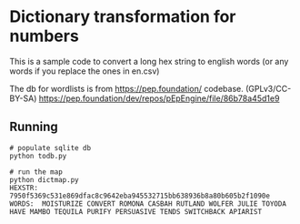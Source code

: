 # Dictionary transformation for numbers

This is a sample code to convert a long hex string to english words (or any words if you replace the ones in en.csv)

The db for wordlists is from https://pep.foundation/ codebase. (GPLv3/CC-BY-SA) https://pep.foundation/dev/repos/pEpEngine/file/86b78a45d1e9

## Running
```
# populate sqlite db
python todb.py

# run the map
python dictmap.py
HEXSTR: 7950f5369c531e869dfac8c9642eba945532715bb638936b8a80b605b2f1090e
WORDS:  MOISTURIZE CONVERT ROMONA CASBAH RUTLAND WOLFER JULIE TOYODA HAVE MAMBO TEQUILA PURIFY PERSUASIVE TENDS SWITCHBACK APIARIST 
```
